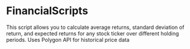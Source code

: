 # FinancialScripts
This script allows you to calculate average returns, standard deviation of return, and expected returns for any stock ticker over different holding periods. Uses Polygon API for historical price data
